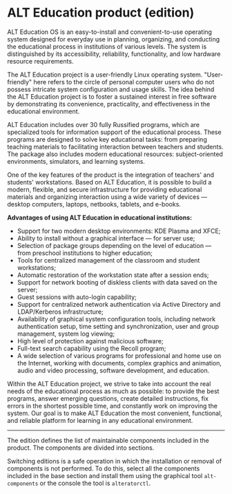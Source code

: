 # ALT Education product (edition)

ALT Education OS is an easy-to-install and convenient-to-use operating system designed for everyday use in planning, organizing, and conducting the educational process in institutions of various levels. The system is distinguished by its accessibility, reliability, functionality, and low hardware resource requirements.

The ALT Education project is a user-friendly Linux operating system. "User-friendly" here refers to the circle of personal computer users who do not possess intricate system configuration and usage skills. The idea behind the ALT Education project is to foster a sustained interest in free software by demonstrating its convenience, practicality, and effectiveness in the educational environment.

ALT Education includes over 30 fully Russified programs, which are specialized tools for information support of the educational process. These programs are designed to solve key educational tasks: from preparing teaching materials to facilitating interaction between teachers and students. The package also includes modern educational resources: subject-oriented environments, simulators, and learning systems.

One of the key features of the product is the integration of teachers' and students' workstations. Based on ALT Education, it is possible to build a modern, flexible, and secure infrastructure for providing educational materials and organizing interaction using a wide variety of devices — desktop computers, laptops, netbooks, tablets, and e-books.

**Advantages of using ALT Education in educational institutions:**

- Support for two modern desktop environments: KDE Plasma and XFCE;
- Ability to install without a graphical interface — for server use;
- Selection of package groups depending on the level of education — from preschool institutions to higher education;
- Tools for centralized management of the classroom and student workstations;
- Automatic restoration of the workstation state after a session ends;
- Support for network booting of diskless clients with data saved on the server;
- Guest sessions with auto-login capability;
- Support for centralized network authentication via Active Directory and LDAP/Kerberos infrastructure;
- Availability of graphical system configuration tools, including network authentication setup, time setting and synchronization, user and group management, system log viewing;
- High level of protection against malicious software;
- Full-text search capability using the Recoll program;
- A wide selection of various programs for professional and home use on the Internet, working with documents, complex graphics and animation, audio and video processing, software development, and education.

Within the ALT Education project, we strive to take into account the real needs of the educational process as much as possible: to provide the best programs, answer emerging questions, create detailed instructions, fix errors in the shortest possible time, and constantly work on improving the system. Our goal is to make ALT Education the most convenient, functional, and reliable platform for learning in any educational environment.

_________________

The edition defines the list of maintainable components included in the product.
The components are divided into sections.

Switching editions is a safe operation in which the installation or removal
of components is not performed. To do this, select all the components included in the base
section and install them using the graphical tool `alt-components` or the console
the tool is `alteratorctl`.
